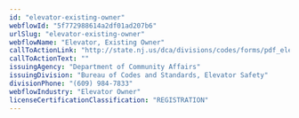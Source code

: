 ```yaml
---
id: "elevator-existing-owner"
webflowId: "5f772988614a2df01ad207b6"
urlSlug: "elevator-existing-owner"
webflowName: "Elevator, Existing Owner"
callToActionLink: "http://state.nj.us/dca/divisions/codes/forms/pdf_elevator/elvr_reg_trans_app.pdf"
callToActionText: ""
issuingAgency: "Department of Community Affairs"
issuingDivision: "Bureau of Codes and Standards, Elevator Safety"
divisionPhone: "(609) 984-7833"
webflowIndustry: "Elevator Owner"
licenseCertificationClassification: "REGISTRATION"
---
```

